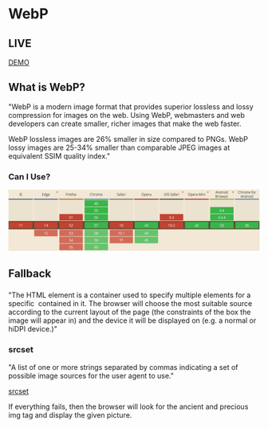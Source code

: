 # WebP

## LIVE

[DEMO](https://mimaaa.github.io/BROTECH/Week2/html-feature-1/index.html)

## What is WebP?

"WebP is a modern image format that provides superior lossless and lossy compression for images on the web. Using WebP, webmasters and web developers can create smaller, richer images that make the web faster.

WebP lossless images are 26% smaller in size compared to PNGs. WebP lossy images are 25-34% smaller than comparable JPEG images at equivalent SSIM quality index."

### Can I Use?

![alt text](https://github.com/Mimaaa/MINOR_WD_BROTECH/blob/master/Week2/html-feature-1/img/webp.png "WebP CanIUse")

## Fallback

### <picture>

"The HTML <picture> element is a container used to specify multiple <source> elements for a specific <img> contained in it. The browser will choose the most suitable source according to the current layout of the page (the constraints of the box the image will appear in) and the device it will be displayed on (e.g. a normal or hiDPI device.)"

[<picture>](https://developer.mozilla.org/nl/docs/Web/HTML/Element/picture)

### srcset

"A list of one or more strings separated by commas indicating a set of possible image sources for the user agent to use."

[srcset](https://developer.mozilla.org/en-US/docs/Web/HTML/Element/img)

If everything fails, then the browser will look for the ancient and precious img tag and display the given picture.
